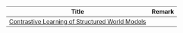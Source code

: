 | Title | Remark |
| :----: | :---- |
| [Contrastive Learning of Structured World Models](https://www.aminer.cn/pub/5e5e18bf93d709897ce2d2a0/contrastive-learning-of-structured-world-models)|













